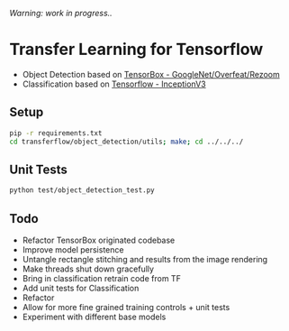 
_Warning: work in progress.._

# Transfer Learning for Tensorflow

* Object Detection based on [TensorBox - GoogleNet/Overfeat/Rezoom](https://github.com/TensorBox/TensorBox)
* Classification based on [Tensorflow - InceptionV3](https://www.tensorflow.org/how_tos/image_retraining/)

## Setup

```bash
pip -r requirements.txt
cd transferflow/object_detection/utils; make; cd ../../../
```

## Unit Tests

```bash
python test/object_detection_test.py
```
## Todo

* Refactor TensorBox originated codebase
* Improve model persistence
* Untangle rectangle stitching and results from the image rendering
* Make threads shut down gracefully
* Bring in classification retrain code from TF
* Add unit tests for Classification
* Refactor
* Allow for more fine grained training controls + unit tests
* Experiment with different base models
